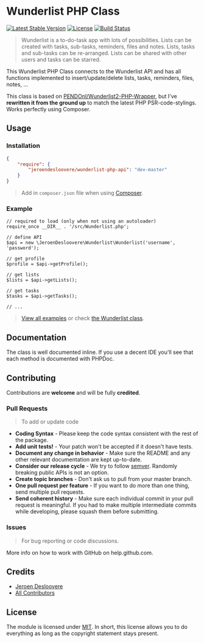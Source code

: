 # Wunderlist PHP Class
[![Latest Stable Version](http://img.shields.io/packagist/v/jeroendesloovere/wunderlist-php-api.svg)](https://packagist.org/packages/jeroendesloovere/wunderlist-php-api)
[![License](http://img.shields.io/badge/license-MIT-lightgrey.svg)](https://github.com/jeroendesloovere/wunderlist-php-api/blob/master/LICENSE)
[![Build Status](http://img.shields.io/travis/jeroendesloovere/wunderlist-php-api.svg)](https://travis-ci.org/jeroendesloovere/wunderlist-php-api)

> Wunderlist is a to-do-task app with lots of possibilities. Lists can be created with tasks, sub-tasks, reminders, files and notes. Lists, tasks and sub-tasks can be re-arranged. Lists can be shared with other users and tasks can be starred.

This Wunderlist PHP Class connects to the Wunderlist API and has all functions implemented to insert/update/delete lists, tasks, reminders, files, notes, ...

This class is based on [PENDOnl/Wunderlist2-PHP-Wrapper](https://github.com/PENDOnl/Wunderlist2-PHP-Wrapper), but I've **rewritten it from the ground up** to match the latest PHP PSR-code-stylings. Works perfectly using Composer.

## Usage

### Installation

``` json
{
    "require": {
        "jeroendesloovere/wunderlist-php-api": "dev-master"
    }
}
```

> Add in `composer.json` file when using [Composer](https://getcomposer.org).

### Example
```
// required to load (only when not using an autoloader)
require_once __DIR__ . '/src/Wunderlist.php';

// define API
$api = new \JeroenDesloovere\Wunderlist\Wunderlist('username', 'password');

// get profile
$profile = $api->getProfile();

// get lists
$lists = $api->getLists();

// get tasks
$tasks = $api->getTasks();

// ...
```

> [View all examples](/examples/example.php) or check [the Wunderlist class](/src/Wunderlist.php).

## Documentation

The class is well documented inline. If you use a decent IDE you'll see that each method is documented with PHPDoc.

## Contributing

Contributions are **welcome** and will be fully **credited**.

### Pull Requests

> To add or update code

- **Coding Syntax** - Please keep the code syntax consistent with the rest of the package.
- **Add unit tests!** - Your patch won't be accepted if it doesn't have tests.
- **Document any change in behavior** - Make sure the README and any other relevant documentation are kept up-to-date.
- **Consider our release cycle** - We try to follow [semver](http://semver.org/). Randomly breaking public APIs is not an option.
- **Create topic branches** - Don't ask us to pull from your master branch.
- **One pull request per feature** - If you want to do more than one thing, send multiple pull requests.
- **Send coherent history** - Make sure each individual commit in your pull request is meaningful. If you had to make multiple intermediate commits while developing, please squash them before submitting.

### Issues

> For bug reporting or code discussions.

More info on how to work with GitHub on help.github.com.

## Credits

- [Jeroen Desloovere](https://github.com/jeroendesloovere)
- [All Contributors](https://github.com/jeroendesloovere/wunderlist-php-api/contributors)

## License

The module is licensed under [MIT](./LICENSE.md). In short, this license allows you to do everything as long as the copyright statement stays present.